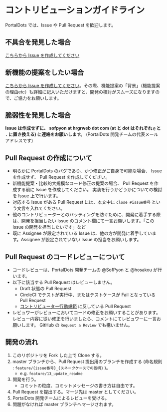 # コントリビューションガイドライン
PortalDots では、Issue や Pull Request を歓迎します。

## 不具合を発見した場合
[こちらから Issue を作成してください](https://github.com/portal-dots/PortalDots/issues/new?assignees=&labels=bug&template=bug.md&title=%E3%80%90%E7%94%BB%E9%9D%A2%E5%90%8D%E3%80%91+%E4%B8%8D%E5%85%B7%E5%90%88%E3%81%AE%E5%86%85%E5%AE%B9)

## 新機能の提案をしたい場合
[こちらから Issue を作成してください](https://github.com/portal-dots/PortalDots/issues/new?assignees=&labels=enhancement&template=enhancement.md&title=%E3%80%90%E7%94%BB%E9%9D%A2%E5%90%8D%E3%80%91+%E6%A9%9F%E8%83%BD%E5%90%8D)。その際、機能提案の「背景」（機能提案の理由etc）も詳細に記入いただけますと、開発の検討がスムーズになりますので、ご協力をお願いします。

## 脆弱性を発見した場合
**Issue は作成せずに、 sofpyon at hrgrweb dot com (at と dot はそれぞれ `@` と `.` に置き換える) に連絡をお願いします。** (PortalDots 開発チームの代表メールアドレスです)

## Pull Request の作成について
- 明らかに PortalDots のバグであり、かつ修正がご自身で可能な場合、 Issue を作成せず、 Pull Request を作成してください。
- 新機能提案・比較的大規模なコード修正の提案の場合、 Pull Request を作成する前に Issue を作成してください。 実装を行うかどうかについての検討を Issue 上で行います。
- 対応する Issue がある Pull Request には、本文中に `close #issue番号` という文言を入れてください。
- 他のコントリビューターとのバッティングを防ぐために、開発に着手する際は、開発を担当したい Issue のコメント欄にて一言お願いします。「この Issue の開発を担当したいです」など
- 既に Assignee が設定されている Issue は、他の方が開発に着手しています。Assignee が設定されていない Issue の担当をお願いします。

## Pull Request のコードレビューについて
- コードレビューは、PortalDots 開発チームの @SofPyon と @hosakou が行います。
- 以下に該当する Pull Request はレビューしません。
    - Draft 状態の Pull Request
    - CircleCI でテストが実行中、またはテストケースが Fail となっている Pull Request
    - [コントリビューター行動規範](https://github.com/portal-dots/PortalDots/blob/master/CODE_OF_CONDUCT.md) に反している Pull Request
- レビュワーがレビューにおいてコードの修正をお願いすることがあります。レビュー内容に従い修正を行いましたら、コメントにてレビュワーに一言お願いします。 GitHub の `Request a Review` でも構いません。

## 開発の流れ
1. このリポジトリを Fork した上で Clone する。
1. master ブランチから、Pull Request 提出用のブランチを作成する (命名規則 : `feature/{issue番号}_{スネークケースでの説明}` )。
    - e.g. `feature/13_update_readme`
1. 開発を行う。
    - コミットの粒度、コミットメッセージの書き方は自由です。
1. Pull Request を提出する。マージ先は master としてください。
1. PortalDots 開発チームによるレビューを受ける。
1. 問題がなければ master ブランチへマージされます。
